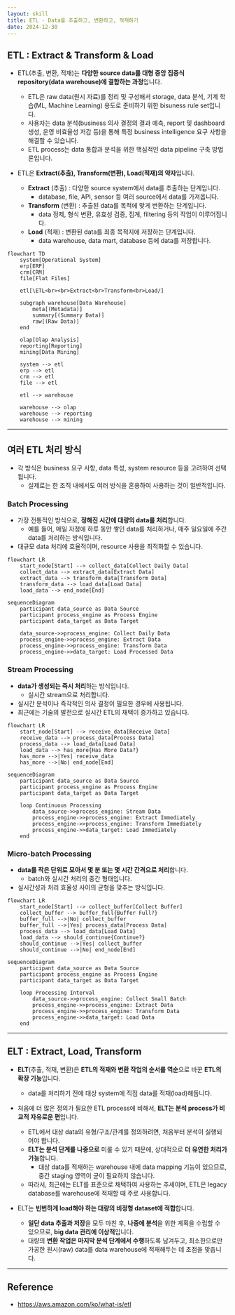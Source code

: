 ```yaml
---
layout: skill
title: ETL - Data를 추출하고, 변환하고, 적재하기
date: 2024-12-30
---
```





## ETL : Extract & Transform & Load

- ETL(추출, 변환, 적재)는 **다양한 source data를 대형 중앙 집중식 repository(data warehouse)에 결합하는 과정**입니다.
    - ETL은 raw data(원시 자료)를 정리 및 구성해서 storage, data 분석, 기계 학습(ML, Machine Learning) 용도로 준비하기 위한 bisuness rule set입니다.
    - 사용자는 data 분석(business 의사 결정의 결과 예측, report 및 dashboard 생성, 운영 비효율성 저감 등)을 통해 특정 business intelligence 요구 사항을 해결할 수 있습니다.
    - ETL process는 data 통합과 분석을 위한 핵심적인 data pipeline 구축 방법론입니다.

- ETL은 **Extract(추출), Transform(변환), Load(적재)의 약자**입니다.
    - **Extract** (추출) : 다양한 source system에서 data를 추출하는 단계입니다.
        - database, file, API, sensor 등 여러 source에서 data를 가져옵니다.
    - **Transform** (변환) : 추출된 data를 목적에 맞게 변환하는 단계입니다.
        - data 정제, 형식 변환, 유효성 검증, 집계, filtering 등의 작업이 이루어집니다.
    - **Load** (적재) : 변환된 data를 최종 목적지에 저장하는 단계입니다.
        - data warehouse, data mart, database 등에 data를 저장합니다.

```mermaid
flowchart TD
    system[Operational System]
    erp[ERP]
    crm[CRM]
    file[Flat Files]

    etl[\ETL<br><br>Extract<br>Transform<br>Load/]

    subgraph warehouse[Data Warehouse]
        meta[(Metadata)]
        summary[(Summary Data)]
        raw[(Raw Data)]
    end

    olap[Olap Analysis]
    reporting[Reporting]
    mining[Data Mining]

    system --> etl
    erp --> etl
    crm --> etl
    file --> etl

    etl --> warehouse
    
    warehouse --> olap
    warehouse --> reporting
    warehouse --> mining
```




---




## 여러 ETL 처리 방식

- 각 방식은 business 요구 사항, data 특성, system resource 등을 고려하여 선택됩니다.
    - 실제로는 한 조직 내에서도 여러 방식을 혼용하여 사용하는 것이 일반적입니다.


### Batch Processing

- 가장 전통적인 방식으로, **정해진 시간에 대량의 data를 처리**합니다.
    - 예를 들어, 매일 자정에 하루 동안 쌓인 data를 처리하거나, 매주 일요일에 주간 data를 처리하는 방식입니다.
- 대규모 data 처리에 효율적이며, resource 사용을 최적화할 수 있습니다.

```mermaid
flowchart LR
    start_node[Start] --> collect_data[Collect Daily Data]
    collect_data --> extract_data[Extract Data]
    extract_data --> transform_data[Transform Data]
    transform_data --> load_data[Load Data]
    load_data --> end_node[End]
```

```mermaid
sequenceDiagram
    participant data_source as Data Source
    participant process_engine as Process Engine
    participant data_target as Data Target

    data_source->>process_engine: Collect Daily Data
    process_engine->>process_engine: Extract Data
    process_engine->>process_engine: Transform Data
    process_engine->>data_target: Load Processed Data
```


### Stream Processing

- **data가 생성되는 즉시 처리**하는 방식입니다.
    - 실시간 stream으로 처리합니다.
- 실시간 분석이나 즉각적인 의사 결정이 필요한 경우에 사용됩니다.
- 최근에는 기술의 발전으로 실시간 ETL의 채택이 증가하고 있습니다.

```mermaid
flowchart LR
    start_node[Start] --> receive_data[Receive Data]
    receive_data --> process_data[Process Data]
    process_data --> load_data[Load Data]
    load_data --> has_more{Has More Data?}
    has_more -->|Yes| receive_data
    has_more -->|No| end_node[End]
```

```mermaid
sequenceDiagram
    participant data_source as Data Source
    participant process_engine as Process Engine
    participant data_target as Data Target

    loop Continuous Processing
        data_source->>process_engine: Stream Data
        process_engine->>process_engine: Extract Immediately
        process_engine->>process_engine: Transform Immediately
        process_engine->>data_target: Load Immediately
    end
```


### Micro-batch Processing

- **data를 작은 단위로 모아서 몇 분 또는 몇 시간 간격으로 처리**합니다.
    - batch와 실시간 처리의 중간 형태입니다.
- 실시간성과 처리 효율성 사이의 균형을 맞추는 방식입니다.

```mermaid
flowchart LR
    start_node[Start] --> collect_buffer[Collect Buffer]
    collect_buffer --> buffer_full{Buffer Full?}
    buffer_full -->|No| collect_buffer
    buffer_full -->|Yes| process_data[Process Data]
    process_data --> load_data[Load Data]
    load_data --> should_continue{Continue?}
    should_continue -->|Yes| collect_buffer
    should_continue -->|No| end_node[End]
```

```mermaid
sequenceDiagram
    participant data_source as Data Source
    participant process_engine as Process Engine
    participant data_target as Data Target

    loop Processing Interval
        data_source->>process_engine: Collect Small Batch
        process_engine->>process_engine: Extract Data
        process_engine->>process_engine: Transform Data
        process_engine->>data_target: Load Data
    end
```




---




## ELT : Extract, Load, Transform

- **ELT**(추출, 적재, 변환)은 **ETL의 적재와 변환 작업의 순서를 역순**으로 바꾼 **ETL의 확장 기능**입니다.
    - data를 처리하기 전에 대상 system에 직접 data를 적재(load)해둡니다.

- 처음에 더 많은 정의가 필요한 ETL process에 비해서, **ELT는 분석 process가 비교적 자유로운 편**입니다.
    - ETL에서 대상 data의 유형/구조/관계를 정의하려면, 처음부터 분석이 실행되어야 합니다.
    - **ELT는 분석 단계를 나중으로** 미룰 수 있기 때문에, 상대적으로 **더 유연한 처리가 가능**합니다.
        - 대상 data를 적재하는 warehouse 내에 data mapping 기능이 있으므로, 중간 staging 영역이 굳이 필요하지 않습니다.
    - 따라서, 최근에는 ELT를 표준으로 채택하여 사용하는 추세이며, ETL은 legacy database를 warehouse에 적재할 때 주로 사용합니다.

- ELT는 **빈번하게 load해야 하는 대량의 비정형 dataset에 적합**합니다.
    - **일단 data 추출과 저장**을 모두 마친 후, **나중에 분석**을 위한 계획을 수립할 수 있으므로, **big data 관리에 이상적**입니다.
    - 대량의 **변환 작업은 마지막 분석 단계에서 수행**하도록 남겨두고, 최소한으로만 가공한 원시(raw) data를 data warehouse에 적재해두는 데 초점을 맞춥니다.




---




## Reference

- <https://aws.amazon.com/ko/what-is/etl>

